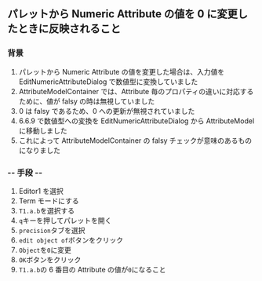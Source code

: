 ## パレットから Numeric Attribute の値を 0 に変更したときに反映されること

### 背景

1. パレットから Numeric Attribute の値を変更した場合は、入力値を EditNumericAttributeDialog で数値型に変換していました
2. AttributeModelContainer では、Attribute 毎のプロパティの違いに対応するために、値が falsy の時は無視していました
3. 0 は falsy であるため、0 への更新が無視されていました
4. 6.6.9 で数値型への変換を EditNumericAttributeDialog から AttributeModel に移動しました
5. これによって AttributeModelContainer の falsy チェックが意味のあるものになりました

### -- 手段 --

1. Editor1 を選択
2. Term モードにする
3. `T1.a.b`を選択する
4. `q`キーを押してパレットを開く
5. `precision`タブを選択
6. `edit object of`ボタンをクリック
7. `Object`を`0`に変更
8. `OK`ボタンをクリック
9. `T1.a.b`の 6 番目の Attribute の値が`0`になること
